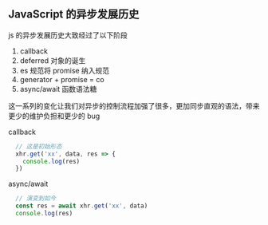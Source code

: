 ## JavaScript 的异步发展历史

js 的异步发展历史大致经过了以下阶段

  1. callback
  2. deferred 对象的诞生
  3. es 规范将 promise 纳入规范
  4. generator + promise = co
  5. async/await 函数语法糖

这一系列的变化让我们对异步的控制流程加强了很多，更加同步直观的语法，带来更少的维护负担和更少的 bug

callback
```js
  // 这是初始形态
  xhr.get('xx', data, res => {
    console.log(res)
  })
```

async/await
```js
  // 演变到如今
  const res = await xhr.get('xx', data)
  console.log(res)
```